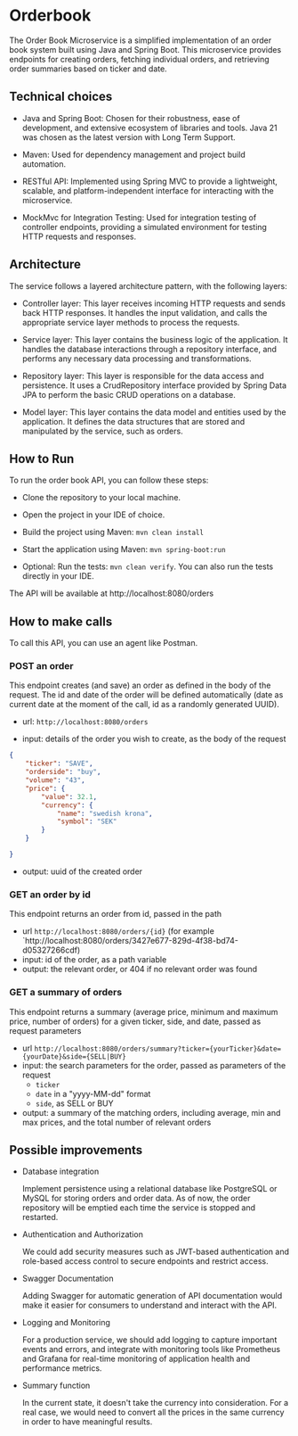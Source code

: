 # Orderbook

The Order Book Microservice is a simplified implementation of an order book system built using Java and Spring Boot.
This microservice provides endpoints for creating orders, fetching individual orders, and retrieving order summaries based on ticker and date.

## Technical choices

- Java and Spring Boot: Chosen for their robustness, ease of development, and extensive 
  ecosystem of libraries and tools. Java 21 was chosen as the latest version with Long Term Support.

- Maven: Used for dependency management and project build automation.

- RESTful API: Implemented using Spring MVC to provide a lightweight, scalable, and 
platform-independent interface for interacting with the microservice.

- MockMvc for Integration Testing: Used for integration testing of controller endpoints, 
providing a simulated environment for testing HTTP requests and responses.

## Architecture

The service follows a layered architecture pattern, with the following layers:

- Controller layer: This layer receives incoming HTTP requests and sends back HTTP responses. It
  handles the input validation, and calls the appropriate service layer methods to process the requests.

- Service layer: This layer contains the business logic of the application. It handles the
  database interactions through a repository interface, and performs any necessary data processing and transformations.

- Repository layer: This layer is responsible for the data access and persistence. It uses a
  CrudRepository interface provided by Spring Data JPA to perform the basic CRUD operations on a database.

- Model layer: This layer contains the data model and entities used by the application. It
  defines the data structures that are stored and manipulated by the service, such as orders.


## How to Run

To run the order book API, you can follow these steps:

- Clone the repository to your local machine.

- Open the project in your IDE of choice.

- Build the project using Maven: `mvn clean install`

- Start the application using Maven: `mvn spring-boot:run`

- Optional: Run the tests: `mvn clean verify`. You can also run the tests directly in your IDE.

The API will be available at http://localhost:8080/orders

## How to make calls

To call this API, you can use an agent like Postman.

### POST an order

This endpoint creates (and save) an order as defined in the body of the request. The id and date 
of the order will be defined automatically (date as current date at the moment of the call, id 
as a randomly generated UUID).

- url: `http://localhost:8080/orders` 

- input: details of the order you wish to create, as the body of the request
```json
{
    "ticker": "SAVE",
    "orderside": "buy",
    "volume": "43",
    "price": {
        "value": 32.1,
        "currency": {
            "name": "swedish krona",
            "symbol": "SEK"
        }
    }

}
```

- output: uuid of the created order

### GET an order by id

This endpoint returns an order from id, passed in the path

- url `http://localhost:8080/orders/{id}`
  (for example `http://localhost:8080/orders/3427e677-829d-4f38-bd74-d05327266cdf)
- input: id of the order, as a path variable
- output: the relevant order, or 404 if no relevant order was found

### GET a summary of orders

This endpoint returns a summary (average price, minimum and maximum price, number of orders) for 
a given ticker, side, and date, passed as request parameters

- url `http://localhost:8080/orders/summary?ticker={yourTicker}&date={yourDate}&side={SELL|BUY}`
- input: the search parameters for the order, passed as parameters of the request
  - `ticker`
  - `date` in a "yyyy-MM-dd" format
  - `side`, as SELL or BUY
- output: a summary of the matching orders, including average, min and max prices, and the total 
  number of relevant orders

## Possible improvements

- Database integration

  Implement persistence using a relational database like PostgreSQL or MySQL for storing orders and order data.
  As of now, the order repository will be emptied each time the service is stopped and restarted.

- Authentication and Authorization

  We could add security measures such as JWT-based authentication and role-based access control to 
  secure endpoints and restrict access.

- Swagger Documentation

  Adding Swagger for automatic generation of API documentation would make it easier for 
  consumers to understand and interact with the API.

- Logging and Monitoring

  For a production service, we should add logging to capture important events and errors, and 
  integrate with monitoring tools like Prometheus and Grafana for real-time monitoring of 
  application health and performance metrics.

- Summary function

  In the current state, it doesn't take the currency into consideration. For a real case, we 
  would need to convert all the prices in the same currency in order to have meaningful results.